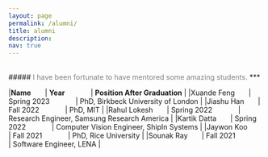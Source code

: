 ```yaml
---
layout: page
permalink: /alumni/
title: alumni
description:
nav: true
---
```


<br />
##### <span style="color:gray">I have been fortunate to have mentored some amazing students.</span>
***

|**Name** &nbsp; &nbsp; &nbsp; | **Year** &nbsp; &nbsp; &nbsp; &nbsp; &nbsp; &nbsp; | **Position After Graduation** |
|Xuande Feng &nbsp; &nbsp; &nbsp; | Spring 2023 &nbsp; &nbsp; &nbsp; &nbsp; &nbsp; &nbsp; |  PhD, Birkbeck University of London |
|Jiashu Han &nbsp; &nbsp; &nbsp; | Fall 2022 &nbsp; &nbsp; &nbsp; &nbsp; &nbsp; &nbsp; |  PhD, MIT |
|Rahul Lokesh &nbsp; &nbsp; &nbsp; | Spring 2022 &nbsp; &nbsp; &nbsp; &nbsp; &nbsp; &nbsp; |  Research Engineer, Samsung Research America |
|Kartik Datta &nbsp; &nbsp; &nbsp; | Spring 2022 &nbsp; &nbsp; &nbsp; &nbsp; &nbsp; &nbsp; |  Computer Vision Engineer, ShipIn Systems |
|Jaywon Koo &nbsp; &nbsp; &nbsp; | Fall 2021 &nbsp; &nbsp; &nbsp; &nbsp; &nbsp; &nbsp; |  PhD, Rice University |
|Sounak Ray &nbsp; &nbsp; &nbsp; | Fall 2021 &nbsp; &nbsp; &nbsp; &nbsp; &nbsp; &nbsp; |  Software Engineer, LENA |

